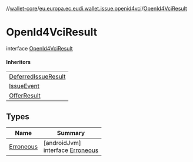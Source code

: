//[wallet-core](../../../index.md)/[eu.europa.ec.eudi.wallet.issue.openid4vci](../index.md)/[OpenId4VciResult](index.md)

# OpenId4VciResult

interface [OpenId4VciResult](index.md)

#### Inheritors

|                                                           |
|-----------------------------------------------------------|
| [DeferredIssueResult](../-deferred-issue-result/index.md) |
| [IssueEvent](../-issue-event/index.md)                    |
| [OfferResult](../-offer-result/index.md)                  |

## Types

| Name                             | Summary                                                    |
|----------------------------------|------------------------------------------------------------|
| [Erroneous](-erroneous/index.md) | [androidJvm]<br>interface [Erroneous](-erroneous/index.md) |
